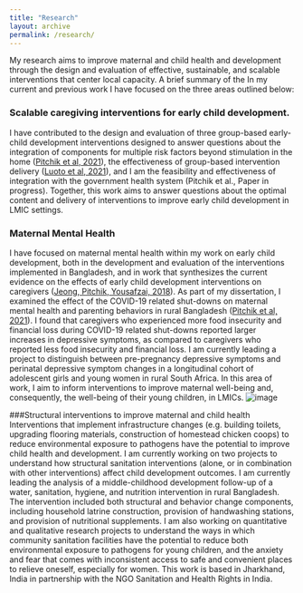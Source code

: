 ```yaml
---
title: "Research"
layout: archive
permalink: /research/
---
```


My research aims to improve maternal and child health and development through the design and evaluation of effective, sustainable, and scalable interventions that center local capacity. A brief summary of the In my current and previous work I have focused on the three areas outlined below:

### Scalable caregiving interventions for early child development. 
I have contributed to the design and evaluation of three group-based early-child development interventions designed to answer questions about the integration of components for multiple risk factors beyond stimulation in the home ([Pitchik et al, 2021](https://gh.bmj.com/content/6/3/e004307.abstract)), the effectiveness of group-based intervention delivery ([Luoto et al, 2021](https://www.thelancet.com/journals/langlo/article/PIIS2214-109X(20)30469-1/fulltext)), and I am the feasibility and effectiveness of integration with the government health system (Pitchik et al., Paper in progress). Together, this work aims to answer questions about the optimal content and delivery of interventions to improve early child development in LMIC settings.

### Maternal Mental Health
I have focused on maternal mental health within my work on early child development, both in the development and evaluation of the interventions implemented in Bangladesh, and in work that synthesizes the current evidence on the effects of early child development interventions on caregivers ([Jeong, Pitchik, Yousafzai, 2018](https://publications.aap.org/pediatrics/article/141/4/e20173510/37794/Stimulation-Interventions-and-Parenting-in-Low-and?autologincheck=redirected?nfToken=00000000-0000-0000-0000-000000000000)). As part of my dissertation, I examined the effect of the COVID-19 related shut-downs on maternal mental health and parenting behaviors in rural Bangladesh ([Pitchik et al, 2021](https://srcd.onlinelibrary.wiley.com/doi/full/10.1111/cdev.13651)). I found that caregivers who experienced more food insecurity and financial loss during COVID-19 related shut-downs reported larger increases in depressive symptoms, as compared to caregivers who reported less food insecurity and financial loss. I am currently leading a project to distinguish between pre-pregnancy depressive symptoms and perinatal depressive symptom changes in a longitudinal cohort of adolescent girls and young women in rural South Africa. In this area of work, I aim to inform interventions to improve maternal well-being and, consequently, the well-being of their young children, in LMICs. ![image](https://user-images.githubusercontent.com/23464674/192076249-a1d61dae-5f3a-4d20-8d7c-67cede9e889e.png)

###Structural interventions to improve maternal and child health
Interventions that implement infrastructure changes (e.g. building toilets, upgrading flooring materials, construction of homestead chicken coops) to reduce environmental exposure to pathogens have the potential to improve child health and development. I am currently working on two projects to understand how structural sanitation interventions (alone, or in combination with other interventions) affect child development outcomes. I am currently leading the analysis of a middle-childhood development follow-up of a water, sanitation, hygiene, and nutrition intervention in rural Bangladesh. The intervention included both structural and behavior change components, including household latrine construction, provision of handwashing stations, and provision of nutritional supplements. I am also working on quantitative and qualitative research projects to understand the ways in which community sanitation facilities have the potential to reduce both environmental exposure to pathogens for young children, and the anxiety and fear that comes with inconsistent access to safe and convenient places to relieve oneself, especially for women. This work is based in Jharkhand, India in partnership with the NGO Sanitation and Health Rights in India.
